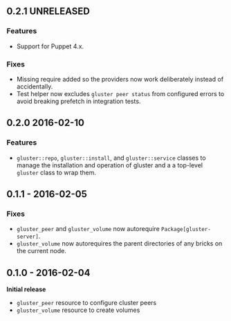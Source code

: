 ## 0.2.1 UNRELEASED

### Features
* Support for Puppet 4.x.

### Fixes
* Missing require added so the providers now work deliberately instead of
  accidentally.
* Test helper now excludes `gluster peer status` from configured errors to
  avoid breaking prefetch in integration tests.

## 0.2.0 2016-02-10

### Features
* `gluster::repo`, `gluster::install`, and `gluster::service` classes to manage
  the installation and operation of gluster and a a top-level `gluster` class
  to wrap them.

## 0.1.1 - 2016-02-05

### Fixes
* `gluster_peer` and `gluster_volume` now autorequire `Package[gluster-server]`.
* `gluster_volume` now autorequires the parent directories of any bricks on the
  current node.

## 0.1.0 - 2016-02-04
**Initial release**
* `gluster_peer` resource to configure cluster peers
* `gluster_volume` resource to create volumes
